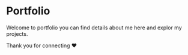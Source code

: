 # Portfolio

Welcome to portfolio
you can find details about me here
and explor my projects.

Thank you for connecting ♥ 
